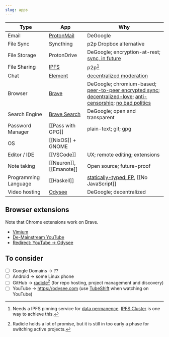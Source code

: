 ```yaml
---
slug: apps
---
```


| Type                 | App                     | Why                                                                                                                                                                                                                                                                                                                                                        |
| -------------------- | ----------------------- | ---------------------------------------------------------------------------------------------------------------------------------------------------------------------------------------------------------------------------------------------------------------------------------------------------------------------------------------------------------- |
| Email                | [ProtonMail]            | DeGoogle                                                                                                                                                                                                                                                                                                                                                   |
| File Sync            | Syncthing               | p2p Dropbox alternative                                                                                                                                                                                                                                                                                                                                    |
| File Storage         | ProtonDrive             | DeGoogle; encryption-at-rest; [sync, in future][pd-sync]                                                                                                                                                                                                                                                                                                   |
| File Sharing         | [IPFS]                  | p2p[^ipfspinning]                                                                                                                                                                                                                                                                                                                                          |
| Chat                 | [Element]               | [decentralized moderation]                                                                                                                                                                                                                                                                                                                                 |
| Browser              | [Brave]                 | DeGoogle; chromium-based; [peer-to-peer encrypted sync][brave-sync]; [decentralized-love](https://brave.com/ipfs-support/); [anti-censorship](https://www.theregister.com/2021/03/03/brave_buys_a_search_engine/); [no bad politics](https://old.reddit.com/r/brave_browser/comments/o0iaw7/why_im_now_using_brave_coming_from_firefox/h1vudwj/?context=3) |
| Search Engine        | [Brave Search]          | DeGoogle; open and transparent                                                                                                                                                                                                                                                                                                                             |  |
| Password Manager     | [[Pass with GPG]]       | plain-text; git; gpg                                                                                                                                                                                                                                                                                                                                       |
| OS                   | [[NixOS]] + GNOME       |
| Editor / IDE         | [[VSCode]]              | UX; remote editing; extensions                                                                                                                                                                                                                                                                                                                             |
| Note taking          | [[Neuron]], [[Emanote]] | Open source; future-proof                                                                                                                                                                                                                                                                                                                                  |
| Programming Language | [[Haskell]]             | [statically-typed; FP](https://wiki.haskell.org/Why_Haskell_matters), [[No JavaScript]]                                                                                                                                                                                                                                                                    |
| Video hosting | [Odysee](https://odysee.com/$/invite/@srid:2) | DeGoogle; decentralized

[ProtonMail]: https://protonmail.com/
[Brave]: https://brave.com/
[Brave Search]: https://brave.com/search/
[IPFS]: https://ipfs.io/
[Element]: https://element.io/
[decentralized moderation]: https://matrix.org/blog/2020/10/19/combating-abuse-in-matrix-without-backdoors
[pass]: https://www.passwordstore.org/

## Browser extensions

Note that Chrome extensions work on Brave.

* [Vimium](https://vimium.github.io/)
* [De-Mainstream YouTube](https://demainstream.com/)
* [Redirect: YouTube -> Odysee](https://reclaimthenet.org/watch-on-odysee-browser-extension/)

## To consider

- [ ] Google Domains -> ??
- [ ] Android -> some Linux phone
- [ ] GitHub -> [radicle](https://radicle.xyz/)[^radicle] (for repo hosting, project management and discovery)
- [ ] YouTube -> https://odysee.com (use [TubeShift](https://www.tubeshift.info/) when watching on YouTube)

[^radicle]: Radicle holds a lot of promise, but it is still in too early a phase for switching active projects.
[^ipfspinning]: Needs a IPFS pinning service for [data permanence](https://docs.ipfs.io/concepts/persistence/). [IPFS Cluster](https://cluster.ipfs.io/) is one way to achieve this.

[brave-sync]: https://support.brave.com/hc/en-us/articles/360021218111-How-do-I-set-up-Sync-
[pd-sync]: https://old.reddit.com/r/ProtonMail/comments/j2isz7/version_410_is_here/g77goh0/?context=3
